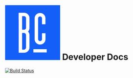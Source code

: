 ![Logo](/docs/img/bc_logo.png) Developer Docs
=============

[![Build Status](https://travis-ci.org/bluecadet/devel-docs.png)](https://travis-ci.org/bluecadet/devel-docs)
